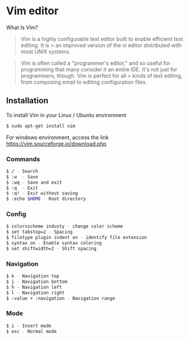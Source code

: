 # Vim editor

What Is Vim?

> Vim is a highly configurable text editor built to enable efficient text editing. It is > an improved version of the vi editor distributed with most UNIX systems.

> Vim is often called a "programmer's editor," and so useful for programming that many 
> consider it an entire IDE. It's not just for programmers, though. Vim is perfect for all > kinds of text editing, from composing email to editing configuration files.


## Installation
To install Vim in your Linux / Ubuntu environment

```sh
$ sudo apt-get install vim
```

For windows environment, access the link https://vim.sourceforge.io/download.php

### Commands
```sh
$ / - Search
$ :w  - Save
$ :wq - Save and exit
$ :q  - Exit
$ :q! - Exit without saving
$ :echo $HOME - Root directory
```
### Config
```sh
$ colorsscheme industy - change color scheme
$ set tabstop=2 - Spacing
$ filetype plugin indent on - identify file extension
$ syntax on - Enable syntax coloring
$ set shiftwidth=2 - Shift spacing
```
### Navigation
```sh
$ k - Navigation top
$ j - Navigation bottom
$ h - Navigation left
$ l - Navigation right
$ :value + :navigation - Navigation range
```
### Mode
```sh
$ i - Insert mode
$ esc - Normal mode
```